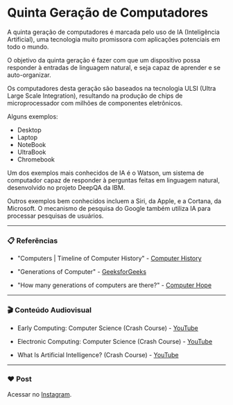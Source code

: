 # Quinta Geração de Computadores

A quinta geração de computadores é marcada pelo uso de IA (Inteligência Artificial), uma tecnologia muito promissora com aplicações potenciais em todo o mundo.

O objetivo da quinta geração é fazer com que um dispositivo possa responder à entradas de linguagem natural, e seja capaz de aprender e se auto-organizar.

Os computadores desta geração são baseados na tecnologia ULSI (Ultra Large Scale Integration), resultando na produção de chips de microprocessador com milhões de componentes eletrônicos.

Alguns exemplos:

- Desktop
- Laptop
- NoteBook
- UltraBook
- Chromebook

Um dos exemplos mais conhecidos de IA é o Watson, um sistema de computador capaz de responder à perguntas feitas em linguagem natural, desenvolvido no projeto DeepQA da IBM.

Outros exemplos bem conhecidos incluem a Siri, da Apple, e a Cortana, da Microsoft. O mecanismo de pesquisa do Google também utiliza IA para processar pesquisas de usuários.

---

### 📋 Referências

- "Computers | Timeline of Computer History" - [Computer History](https://www.computerhistory.org/timeline/computers/)

- "Generations of Computer" - [GeeksforGeeks](https://www.geeksforgeeks.org/generations-of-computer/)

- "How many generations of computers are there?" - [Computer Hope](https://www.computerhope.com/issues/ch001921.htm)

---

### 🎬 Conteúdo Audiovisual

- Early Computing: Computer Science (Crash Course) - [YouTube](https://www.youtube.com/watch?v=O5nskjZ_GoI)

- Electronic Computing: Computer Science (Crash Course) - [YouTube](https://www.youtube.com/watch?v=LN0ucKNX0hc)

- What Is Artificial Intelligence? (Crash Course) - [YouTube](https://www.youtube.com/watch?v=a0_lo_GDcFw)

---

### :heart: Post

Acessar no [Instagram](https://www.instagram.com/p/CK9Xd0VsZZ5/).
